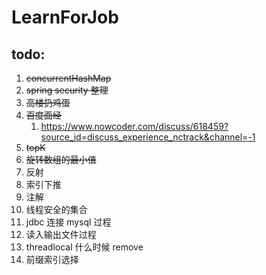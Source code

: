 # LearnForJob

## todo:

1. ~~concurrentHashMap~~
2. ~~spring security 整理~~
3. ~~高楼扔鸡蛋~~
4. ~~百度面经~~
    1. https://www.nowcoder.com/discuss/618459?source_id=discuss_experience_nctrack&channel=-1
5. ~~topK~~
6. ~~旋转数组的最小值~~
7. 反射
8. 索引下推
9. 注解
10. 线程安全的集合
11. jdbc 连接 mysql 过程
12. 读入输出文件过程
13. threadlocal 什么时候 remove
14. 前缀索引选择